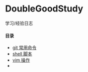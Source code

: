 # DoubleGoodStudy
学习/经验日志



#### 目录

- [git 常用命令](./git.md)
- [shell 脚本](./shell.md)
- [vim 操作](../vim.md)
- 